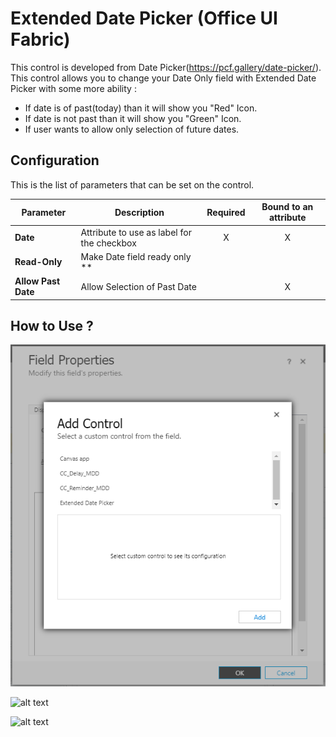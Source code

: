 # Extended Date Picker (Office UI Fabric)
This control is developed from Date Picker(https://pcf.gallery/date-picker/). This control allows you to change your Date Only field with Extended Date Picker with some more ability : 

* If date is of past(today) than it will show you "Red" Icon.  
* If date is not past than it will show you "Green" Icon.
* If user wants to allow only selection of future dates.



## Configuration

This is the list of parameters that can be set on the control.

|Parameter|Description|Required|Bound to an attribute|
|---------|-----------|:----:|:---:|
|**Date**|Attribute to use as label for the checkbox|X|X|
|**Read-Only**|Make Date field ready only **|||
|**Allow Past Date**|Allow Selection of Past Date||X|


## How to Use ?

![alt text](/Image/image1.png "Add the custom control to the field")


![alt text](/Image/image2.jpg "Configure the control")


![alt text](/Image/usecontrol.jpg "Add the custom control to the field")

